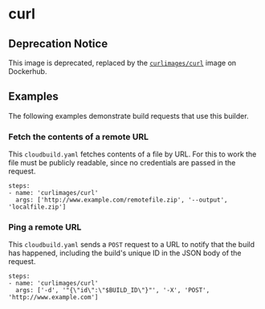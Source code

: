 # curl

## Deprecation Notice

This image is deprecated, replaced by the
[`curlimages/curl`](https://hub.docker.com/r/curlimages/curl) image on
Dockerhub.

## Examples

The following examples demonstrate build requests that use this builder.

### Fetch the contents of a remote URL

This `cloudbuild.yaml` fetches contents of a file by URL. For this to work the
file must be publicly readable, since no credentials are passed in the request.

```
steps:
- name: 'curlimages/curl'
  args: ['http://www.example.com/remotefile.zip', '--output', 'localfile.zip']
```

### Ping a remote URL

This `cloudbuild.yaml` sends a `POST` request to a URL to notify that the build
has happened, including the build's unique ID in the JSON body of the request.

```
steps:
- name: 'curlimages/curl'
  args: ['-d', '"{\"id\":\"$BUILD_ID\"}"', '-X', 'POST', 'http://www.example.com']
```
